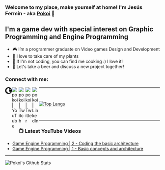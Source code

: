 ### Welcome to my place, make yourself at home! I'm Jesús Fermín - aka [Pokoi][website] 👋

## I'm a game dev with special interest on Graphic Programming and Engine Programming
- 🎮 I’m a programmer graduate on Video games Design and Development
- 🌱 I love to take care of my plants
- 🍴 If I'm not coding, you can find me cooking :) I love it!
- 🍺 Let's take a beer and discuss a new project together! 

### Connect with me:

[<img align="left" alt="pokoidev.com" width="22px" src="https://raw.githubusercontent.com/iconic/open-iconic/master/svg/globe.svg" />][website]
[<img align="left" alt="pokoi | YouTube" width="22px" src="https://cdn.jsdelivr.net/npm/simple-icons@v3/icons/youtube.svg" />][youtube]
[<img align="left" alt="pokoi | Twitch" width="22px" src="https://cdn.jsdelivr.net/npm/simple-icons@v3/icons/twitch.svg" />][twitch]
[<img align="left" alt="pokoi | Twitter" width="22px" src="https://cdn.jsdelivr.net/npm/simple-icons@v3/icons/twitter.svg" />][twitter]
[<img align="left" alt="pokoi | LinkedIn" width="22px" src="https://cdn.jsdelivr.net/npm/simple-icons@v3/icons/linkedin.svg" />][linkedin]

---

<br />

[![Top Langs](https://github-readme-stats.vercel.app/api/top-langs/?username=pokoi&layout=compact)](https://github.com/pokoi/github-readme-stats)

<br />

---

### 📺 Latest YouTube Videos
<!-- YOUTUBE:START -->
- [Game Engine Programming | 2 - Coding the basic architecture](https://www.youtube.com/watch?v=JytEMwiNsnM)
- [Game Engine Programming | 1 - Basic concepts and architecture](https://www.youtube.com/watch?v=oFOKWFrkxwA)
<!-- YOUTUBE:END -->

---


<img align="left" alt="Pokoi's Github Stats" src="https://github-readme-stats.vercel.app/api?username=pokoi&show_icons=true&hide_border=true" />

[website]: http://pokoidev.com/
[twitter]: https://twitter.com/pokoiDEV
[youtube]: https://www.youtube.com/channel/UCgoB0w4wFD-08SQ48QGRBVw
[twitch]: https://www.twitch.tv/pokoi
[linkedin]: https://www.linkedin.com/in/jesus-fermin-villar-ramirez/
